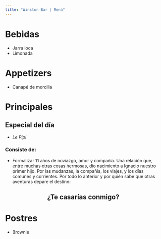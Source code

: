 ```yaml
---
title: "Winston Bar | Menú" 
---
```


# Bebidas
- Jarra loca
- Limonada

# Appetizers
- Canapé de morcilla

# Principales

## **Especial del día**

- _Le Pipi_

### Consiste de:
- Formalizar 11 años de noviazgo, amor y compañía. Una relación que, entre muchas otras cosas hermosas, dio nacimiento a Ignacio nuestro primer hijo. Por las mudanzas, la compañía, los viajes, y los días comunes y corrientes. Por todo lo anterior y por quién sabe que otras aventuras depare el destino:


<h2><p style="text-align:center;">¿Te casarías conmigo?</p><h2>

# Postres
- Brownie
